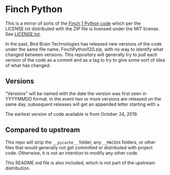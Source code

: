 # Finch Python

This is a mirror of sorts of the
[Finch 1 Python code](https://www.birdbraintechnologies.com/finch1/python/install/) which per
the LICENSE.txt distributed with the ZIP file is licensed under the MIT license. See
[LICENSE.txt](LICENSE.txt).

In the past, Bird Brain Technologies has released new versions of the code under the same file
name, FinchPython120.zip, with no way to identify what changed between versions. This repository
will generally try to pull each version of the code as a commit and as a tag to try to give some
sort of idea of what has changed.

## Versions

"Versions" will be named with the date the version was first seen in YYYYMMDD format. In the event
two or more versions are released on the same day, subsequent releases will get an appended letter
starting with `a`.

The earliest version of code available is from October 24, 2019.

## Compared to upstream

This repo will strip the `__pycache__` folder, any `__MACOSX` folders, or other files that would
generally not get committed or distributed with project code. Otherwise, it is not an intention to
modify any other code.

This README.md file is also included, which is not part of the upstream distribution.
